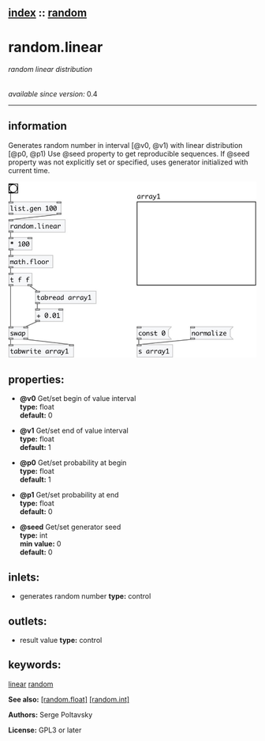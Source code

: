 [index](index.html) :: [random](category_random.html)
---

# random.linear

###### random linear distribution

*available since version:* 0.4

---


## information
Generates random number in interval [@v0, @v1) with linear distribution [@p0,
            @p1)
Use @seed property to get reproducible sequences. If @seed property was not
            explicitly set or specified, uses generator initialized with current time.



[![example](../examples/img/random.linear.jpg)](../examples/pd/random.linear.pd)







## properties:

* **@v0** 
Get/set begin of value interval<br>
__type:__ float<br>
__default:__ 0<br>

* **@v1** 
Get/set end of value interval<br>
__type:__ float<br>
__default:__ 1<br>

* **@p0** 
Get/set probability at begin<br>
__type:__ float<br>
__default:__ 1<br>

* **@p1** 
Get/set probability at end<br>
__type:__ float<br>
__default:__ 0<br>

* **@seed** 
Get/set generator seed<br>
__type:__ int<br>
__min value:__ 0<br>
__default:__ 0<br>



## inlets:

* generates random number 
__type:__ control<br>



## outlets:

* result value
__type:__ control<br>



## keywords:

[linear](keywords/linear.html)
[random](keywords/random.html)



**See also:**
[\[random.float\]](random.float.html)
[\[random.int\]](random.int.html)




**Authors:** Serge Poltavsky




**License:** GPL3 or later





